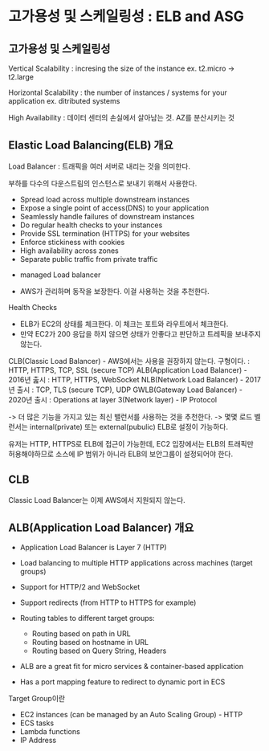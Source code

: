 # 고가용성 및 스케일링성 : ELB and ASG

## 고가용성 및 스케일링성

Vertical Scalability : incresing the size of the instance
ex. t2.micro -> t2.large

Horizontal Scalability : the number of instances / systems for your application
ex. ditributed systems

High Availability : 데이터 센터의 손실에서 살아남는 것. AZ를 분산시키는 것

## Elastic Load Balancing(ELB) 개요

Load Balancer : 트래픽을 여러 서버로 내리는 것을 의미한다.

부하를 다수의 다운스트림의 인스턴스로 보내기 위해서 사용한다.

- Spread load across multiple downstream instances
- Expose a single point of access(DNS) to your application
- Seamlessly handle failures of downstream instances
- Do regular health checks to your instances
- Provide SSL termination (HTTPS) for your websites
- Enforce stickiness with cookies
- High availability across zones
- Separate public traffic from private traffic

* managed Load balancer

- AWS가 관리하며 동작을 보장한다. 이걸 사용하는 것을 추천한다.

Health Checks

- ELB가 EC2의 상태를 체크한다. 이 체크는 포트와 라우트에서 체크한다.
- 만약 EC2가 200 응답을 하지 않으면 상태가 안좋다고 판단하고 트레픽을 보내주지 않는다.

CLB(Classic Load Balancer) - AWS에서는 사용을 권장하지 않는다. 구형이다.
: HTTP, HTTPS, TCP, SSL (secure TCP)
ALB(Application Load Balancer) - 2016년 춢시
: HTTP, HTTPS, WebSocket
NLB(Network Load Balancer) - 2017년 출시
: TCP, TLS (secure TCP), UDP
GWLB(Gateway Load Balancer) - 2020년 출시
: Operations at layer 3(Network layer) - IP Protocol

-> 더 많은 기능을 가지고 있는 최신 밸런서를 사용하는 것을 추천한다.
-> 몇몇 로드 벨런서는 internal(private) 또는 external(pubulic) ELB로 설정이 가능하다.

유저는 HTTP, HTTPS로 ELB에 접근이 가능한데, EC2 입장에서는 ELB의 트래픽만 허용해야하므로 소스에 IP 범위가 아니라 ELB의 보안그룹이 설정되어야 한다.

## CLB

Classic Load Balancer는 이제 AWS에서 지원되지 않는다.

## ALB(Application Load Balancer) 개요

- Application Load Balancer is Layer 7 (HTTP)
- Load balancing to multiple HTTP applications across machines (target groups)
- Support for HTTP/2 and WebSocket
- Support redirects (from HTTP to HTTPS for example)

- Routing tables to different target groups:

  - Routing based on path in URL
  - Routing based on hostname in URL
  - Routing based on Query String, Headers

- ALB are a great fit for micro services & container-based application
- Has a port mapping feature to redirect to dynamic port in ECS

Target Group이란

- EC2 instances (can be managed by an Auto Scaling Group) - HTTP
- ECS tasks
- Lambda functions
- IP Address
